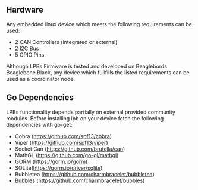 ## Hardware
Any embedded linux device which meets the following requirements can be used:
- 2 CAN Controllers (integrated or external)
- 2 I2C Bus
- 5 GPIO Pins

Although LPBs Firmware is tested and developed on Beaglebords Beaglebone Black, any device
which fullfills the listed requirements can be used as a coordinator node.

## Go Dependencies
LPBs functionality depends partially on external provided community modules.
Before installing lpb on your device fetch the following dependencies with go-get:
- Cobra (https://github.com/spf13/cobra)
- Viper (https://github.com/spf13/viper)
- Socket Can (https://github.com/brutella/can)
- MathGL (https://github.com/go-gl/mathgl)
- GORM (https://gorm.io/gorm)
- SQLite(https://gorm.io/driver/sqlite)
- Bubbletea (https://github.com/charmbracelet/bubbletea)
- Bubbles (https://github.com/charmbracelet/bubbles)